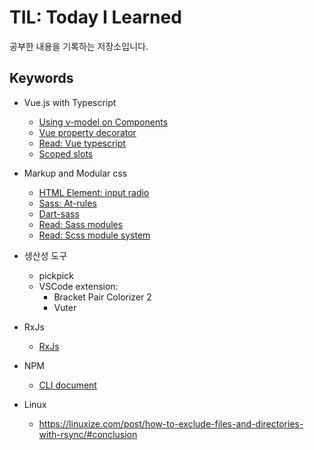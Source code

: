 # TIL: Today I Learned

공부한 내용을 기록하는 저장소입니다.

## Keywords

- Vue.js with Typescript

  - [Using v-model on Components](https://vuejs.org/v2/guide/components.html#Using-v-model-on-Components)
  - [Vue property decorator](https://github.com/kaorun343/vue-property-decorator)
  - [Read: Vue typescript](https://johnpapa.net/vue-typescript/)
  - [Scoped slots](https://vuejs.org/v2/guide/components-slots.html#Scoped-Slots)

- Markup and Modular css

  - [HTML Element: input radio](https://developer.mozilla.org/ko/docs/Web/HTML/Element/Input/radio)
  - [Sass: At-rules](https://sass-lang.com/documentation/at-rules)
  - [Dart-sass](https://sass-lang.com/dart-sass)
  - [Read: Sass modules](https://css-tricks.com/introducing-sass-modules/)
  - [Read: Scss module system](https://blueshw.github.io/2019/10/27/scss-module-system/)

- 생산성 도구

  - pickpick
  - VSCode extension:
    - Bracket Pair Colorizer 2
    - Vuter

- RxJs

  - [RxJs](https://rxjs.dev/guide/overview)

- NPM

  - [CLI document](https://docs.npmjs.com/cli-documentation/)

- Linux

  - https://linuxize.com/post/how-to-exclude-files-and-directories-with-rsync/#conclusion
